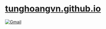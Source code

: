 # <a href="https://tunghoangvn.github.io">tunghoangvn.github.io</a>

<a href="mailto: hoangtungdragon@gmail.com"><img src="https://upload.wikimedia.org/wikipedia/commons/thumb/7/7e/Gmail_icon_%282020%29.svg/512px-Gmail_icon_%282020%29.svg.png" alt="Gmail"></a>

